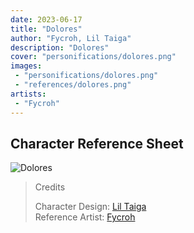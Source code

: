 ```yaml
---
date: 2023-06-17
title: "Dolores"
author: "Fycroh, Lil Taiga"
description: "Dolores"
cover: "personifications/dolores.png"
images:
 - "personifications/dolores.png"
 - "references/dolores.png"
artists:
 - "Fycroh"
---
```

## Character Reference Sheet
![Dolores](/personifications/dolores.png)
>Credits
>
>Character Design: [Lil Taiga](https://twitter.com/liltaiga4)  
>Reference Artist: [Fycroh](https://twitter.com/fycroh)  
